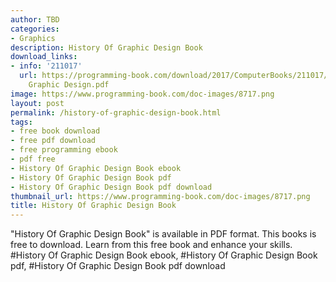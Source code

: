 ```yaml
---
author: TBD
categories:
- Graphics
description: History Of Graphic Design Book
download_links:
- info: '211017'
  url: https://programming-book.com/download/2017/ComputerBooks/211017/History Of
    Graphic Design.pdf
image: https://www.programming-book.com/doc-images/8717.png
layout: post
permalink: /history-of-graphic-design-book.html
tags:
- free book download
- free pdf download
- free programming ebook
- pdf free
- History Of Graphic Design Book ebook
- History Of Graphic Design Book pdf
- History Of Graphic Design Book pdf download
thumbnail_url: https://www.programming-book.com/doc-images/8717.png
title: History Of Graphic Design Book
---
```


 
<div class="item-desc text-justify">
  "History Of Graphic Design Book" is available in PDF format. This books is free to download. Learn from this free book and enhance your skills.
  <br>
  #History Of Graphic Design Book ebook, #History Of Graphic Design Book pdf, #History Of Graphic Design Book pdf download
</div>
